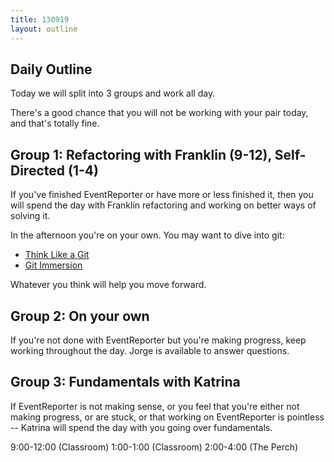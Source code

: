 ```yaml
---
title: 130919
layout: outline
---
```


## Daily Outline

Today we will split into 3 groups and work all day.

There's a good chance that you will not be working with your pair today, and that's totally fine.

## Group 1: Refactoring with Franklin (9-12), Self-Directed (1-4)

If you've finished EventReporter or have more or less finished it, then you will spend the day with Franklin refactoring and working on better ways of solving it.

In the afternoon you're on your own. You may want to dive into git:

* [Think Like a Git](http://think-like-a-git.net)
* [Git Immersion](http://gitimmersion.com)

Whatever you think will help you move forward.

## Group 2: On your own

If you're not done with EventReporter but you're making progress, keep working throughout the day. Jorge is available to answer questions.

## Group 3: Fundamentals with Katrina

If EventReporter is not making sense, or you feel that you're either not making progress, or are stuck, or that working on EventReporter is pointless -- Katrina will spend the day with you going over fundamentals.

9:00-12:00 (Classroom)
1:00-1:00 (Classroom)
2:00-4:00 (The Perch)

